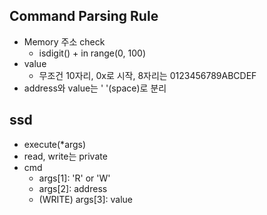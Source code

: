 ## Command Parsing Rule
- Memory 주소 check
  - isdigit() + in range(0, 100)
- value
  - 무조건 10자리, 0x로 시작, 8자리는 0123456789ABCDEF
- address와 value는 ' '(space)로 분리

## ssd
- execute(*args)
- read, write는 private
- cmd
  - args[1]: 'R' or 'W'
  - args[2]: address
  - (WRITE) args[3]: value
  
